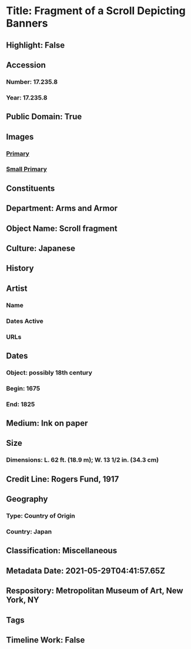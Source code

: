 # Title: Fragment of a Scroll Depicting Banners
## Highlight: False
## Accession
### Number: 17.235.8
### Year: 17.235.8
## Public Domain: True
## Images
### [Primary](https://images.metmuseum.org/CRDImages/aa/original/LC-speah-17_235_8-001.jpg)
### [Small Primary](https://images.metmuseum.org/CRDImages/aa/web-large/LC-speah-17_235_8-001.jpg)
## Constituents
## Department: Arms and Armor
## Object Name: Scroll fragment
## Culture: Japanese
## History
## Artist
### Name
### Dates Active
### URLs
## Dates
### Object: possibly 18th century
### Begin: 1675
### End: 1825
## Medium: Ink on paper
## Size
### Dimensions: L. 62 ft. (18.9 m); W. 13 1/2 in. (34.3 cm)
## Credit Line: Rogers Fund, 1917
## Geography
### Type: Country of Origin
### Country: Japan
## Classification: Miscellaneous
## Metadata Date: 2021-05-29T04:41:57.65Z
## Respository: Metropolitan Museum of Art, New York, NY
## Tags
## Timeline Work: False